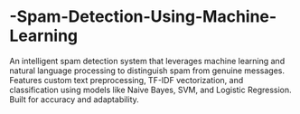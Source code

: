 # -Spam-Detection-Using-Machine-Learning
An intelligent spam detection system that leverages machine learning and natural language processing to distinguish spam from genuine messages. Features custom text preprocessing, TF-IDF vectorization, and classification using models like Naive Bayes, SVM, and Logistic Regression. Built for accuracy and adaptability.
